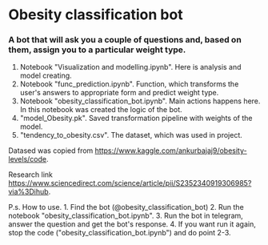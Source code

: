 # Obesity classification bot

### A bot that will ask you a couple of questions and, based on them, assign you to a particular weight type.

1. Notebook "Visualization and modelling.ipynb". Here is analysis and model creating.
2. Notebook "func_prediction.ipynb". Function, which transforms the user's answers to appropriate form and predict weight type.
3. Notebook "obesity_classification_bot.ipynb". Main actions happens here. In this notebook was created the logic of the bot.
4. "model_Obesity.pk". Saved transformation pipeline with weights of the model.
5. "tendency_to_obesity.csv". The dataset, which was used in project.

Datased was copied from https://www.kaggle.com/ankurbajaj9/obesity-levels/code.

Research link https://www.sciencedirect.com/science/article/pii/S2352340919306985?via%3Dihub.

P.s. How to use.
    1. Find the bot (@obesity_classification_bot)
    2. Run the notebook "obesity_classification_bot.ipynb".
    3. Run the bot in telegram, answer the question and get the bot's response.
    4. If you want run it again, stop the code ("obesity_classification_bot.ipynb") and do point 2-3.





